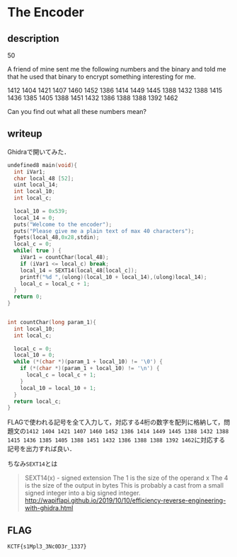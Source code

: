# The Encoder

## description

50

A friend of mine sent me the following numbers and the binary and told me that he used that binary to encrypt something interesting for me.

1412 1404 1421 1407 1460 1452 1386 1414 1449 1445 1388 1432 1388 1415 1436 1385 1405 1388 1451 1432 1386 1388 1388 1392 1462

Can you find out what all these numbers mean?

## writeup

Ghidraで開いてみた．

```c
undefined8 main(void){
  int iVar1;
  char local_48 [52];
  uint local_14;
  int local_10;
  int local_c;
  
  local_10 = 0x539;
  local_14 = 0;
  puts("Welcome to the encoder");
  puts("Please give me a plain text of max 40 characters");
  fgets(local_48,0x28,stdin);
  local_c = 0;
  while( true ) {
    iVar1 = countChar(local_48);
    if (iVar1 <= local_c) break;
    local_14 = SEXT14(local_48[local_c]);
    printf("%d ",(ulong)(local_10 + local_14),(ulong)local_14);
    local_c = local_c + 1;
  }
  return 0;
}


int countChar(long param_1){
  int local_10;
  int local_c;
  
  local_c = 0;
  local_10 = 0;
  while (*(char *)(param_1 + local_10) != '\0') {
    if (*(char *)(param_1 + local_10) != '\n') {
      local_c = local_c + 1;
    }
    local_10 = local_10 + 1;
  }
  return local_c;
}
```

FLAGで使われる記号を全て入力して，対応する4桁の数字を配列に格納して，問題文の`1412 1404 1421 1407 1460 1452 1386 1414 1449 1445 1388 1432 1388 1415 1436 1385 1405 1388 1451 1432 1386 1388 1388 1392 1462`に対応する記号を出力すれば良い．

ちなみ`SEXT14`とは

> SEXT14(x) - signed extension The 1 is the size of the operand x The 4 is the size of the output in bytes This is probably a cast from a small signed integer into a big signed integer.
http://wapiflapi.github.io/2019/10/10/efficiency-reverse-engineering-with-ghidra.html

## FLAG

```txt
KCTF{s1Mpl3_3Nc0D3r_1337}
```
